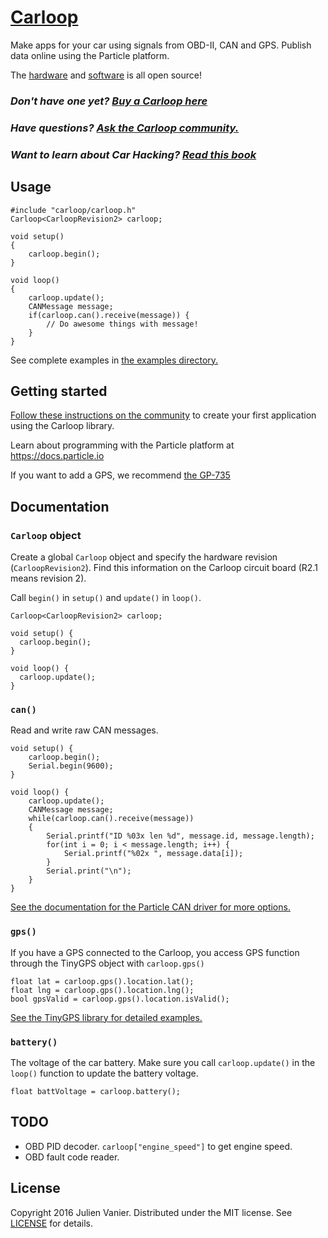 # [Carloop](https://www.carloop.io)

Make apps for your car using signals from OBD-II, CAN and GPS. Publish data online using the Particle platform.

The [hardware](https://github.com/carloop/hardware) and [software](https://github.com/carloop/carloop-library) is all open source!

### _Don't have one yet? [Buy a Carloop here](https://store.carloop.io)_
### _Have questions? [Ask the Carloop community.](https://community.carloop.io)_
### _Want to learn about Car Hacking? [Read this book](https://store.carloop.io/products/car-hackers-handbook)_

## Usage

```
#include "carloop/carloop.h"
Carloop<CarloopRevision2> carloop;

void setup()
{
    carloop.begin();
}

void loop()
{
    carloop.update();
    CANMessage message;
    if(carloop.can().receive(message)) {
        // Do awesome things with message!
    }
}
```

See complete examples in [the examples directory.](/examples)

## Getting started

[Follow these instructions on the community](https://community.carloop.io/t/carloop-demo-program/18) to create your first application using the Carloop library.

Learn about programming with the Particle platform at <https://docs.particle.io>

If you want to add a GPS, we recommend [the GP-735](https://store.carloop.io/products/carloop-gps-with-cable)

## Documentation

### `Carloop` object

Create a global `Carloop` object and specify the hardware revision (`CarloopRevision2`). Find this information on the Carloop circuit board (R2.1 means revision 2).

Call `begin()` in `setup()` and `update()` in `loop()`.

```
Carloop<CarloopRevision2> carloop;

void setup() {
  carloop.begin();
}

void loop() {
  carloop.update();
}
```

### `can()`

Read and write raw CAN messages.

```
void setup() {
    carloop.begin();
    Serial.begin(9600);
}

void loop() {
    carloop.update();
    CANMessage message;
    while(carloop.can().receive(message))
    {
        Serial.printf("ID %03x len %d", message.id, message.length);
        for(int i = 0; i < message.length; i++) {
            Serial.printf("%02x ", message.data[i]);
        }
        Serial.print("\n");
    }
}
```

[See the documentation for the Particle CAN driver for more options.](https://docs.particle.io/reference/firmware/photon/#can-canbus-)

### `gps()`

If you have a GPS connected to the Carloop, you access GPS function through the TinyGPS object with `carloop.gps()`

```
float lat = carloop.gps().location.lat();
float lng = carloop.gps().location.lng();
bool gpsValid = carloop.gps().location.isValid();
```

[See the TinyGPS library for detailed examples.](https://github.com/codegardenllc/tiny_gps_plus)

### `battery()`

The voltage of the car battery. Make sure you call `carloop.update()` in the `loop()` function to update the battery voltage.

```
float battVoltage = carloop.battery();
```

## TODO

- OBD PID decoder. `carloop["engine_speed"]` to get engine speed.
- OBD fault code reader.

## License

Copyright 2016 Julien Vanier. Distributed under the MIT license. See [LICENSE](/license) for details.

